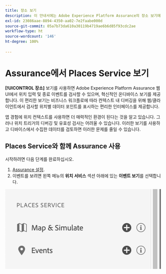 ```yaml
---
title: 장소 보기
description: 이 안내서에는 Adobe Experience Platform Assurance의 장소 보기에 대한 정보가 자세히 나와 있습니다.
exl-id: 23086aae-8894-4350-aa02-7e2faabe000d
source-git-commit: 05a7b73da610a30119b4719ae6b6d85f93cdc2ae
workflow-type: ht
source-wordcount: '146'
ht-degree: 100%

---
```


# Assurance에서 Places Service 보기

**[!UICONTROL 장소]** 보기를 사용하면 Adobe Experience Platform Assurance 웹 UI에서 위치 입력 및 종료 이벤트를 검사할 수 있으며, 혁신적인 온디바이스 보기를 제공합니다. 이 편리한 보기는 비즈니스 워크플로에 따라 컨텍스트 내 디버깅을 위해 웹/클라이언트에서 검사할 위치별 데이터 포인트를 표시하는 편리한 인터페이스를 제공합니다.

앱 경험에 위치 컨텍스트를 사용하면 더 매력적인 환경이 된다는 것을 알고 있습니다. 그러나 위치 트리거의 디버깅 및 유효성 검사는 어려울 수 있습니다. 이러한 보기를 사용하고 디바이스에서 수집한 데이터를 검토하면 이러한 문제를 줄일 수 있습니다.

## Places Service와 함께 Assurance 사용

시작하려면 다음 단계를 완료하십시오.

1. [Assurance 설정](../tutorials/implement-assurance.md).
2. 이벤트를 보려면 왼쪽 메뉴의 **위치 서비스** 섹션 아래에 있는 **이벤트 보기**&#x200B;를 선택합니다.

![](./images/places-service/places-view.png)

